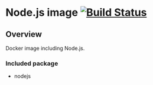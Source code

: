 # Node.js image [![Build Status](https://travis-matrix-badges.herokuapp.com/repos/olbat/dockerfiles/branches/master/7)](https://travis-ci.org/olbat/dockerfiles)

## Overview
Docker image including Node.js.

### Included package
* nodejs
